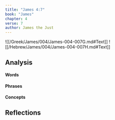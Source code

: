 ```yaml
---
title: "James 4:7"
book: "James"
chapter: 4
verse: 7
author: James the Just
---
```

![[/Greek/James/004/James-004-007G.md#Text]]
![[/Hebrew/James/004/James-004-007H.md#Text]]

## Analysis

#### Words

#### Phrases

#### Concepts

## Reflections
